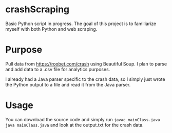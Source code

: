 # crashScraping
Basic Python script in progress. The goal of this project is to familiarize 
myself with both Python and web scraping.

# Purpose
Pull data from https://roobet.com/crash using Beautiful Soup. I plan to parse and add data 
to a .csv file for analytics purposes. 

I already had a Java parser specific to the crash data, so I simply just wrote the 
Python output to a file and read it from the Java parser. 

# Usage
You can download the source code and simply run 
``` javac mainClass.java ```
``` java mainClass.java ```
and look at the output.txt for the crash data.
